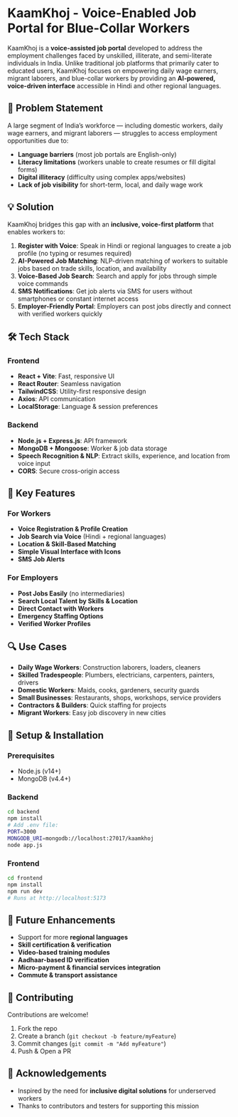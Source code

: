 # KaamKhoj - Voice-Enabled Job Portal for Blue-Collar Workers

KaamKhoj is a **voice-assisted job portal** developed to address the employment challenges faced by unskilled, illiterate, and semi-literate individuals in India. Unlike traditional job platforms that primarily cater to educated users, KaamKhoj focuses on empowering daily wage earners, migrant laborers, and blue-collar workers by providing an **AI-powered, voice-driven interface** accessible in Hindi and other regional languages.

## 🎯 Problem Statement

A large segment of India’s workforce — including domestic workers, daily wage earners, and migrant laborers — struggles to access employment opportunities due to:
- **Language barriers** (most job portals are English-only)
- **Literacy limitations** (workers unable to create resumes or fill digital forms)
- **Digital illiteracy** (difficulty using complex apps/websites)
- **Lack of job visibility** for short-term, local, and daily wage work

## 💡 Solution

KaamKhoj bridges this gap with an **inclusive, voice-first platform** that enables workers to:
1. **Register with Voice**: Speak in Hindi or regional languages to create a job profile (no typing or resumes required)  
2. **AI-Powered Job Matching**: NLP-driven matching of workers to suitable jobs based on trade skills, location, and availability  
3. **Voice-Based Job Search**: Search and apply for jobs through simple voice commands  
4. **SMS Notifications**: Get job alerts via SMS for users without smartphones or constant internet access  
5. **Employer-Friendly Portal**: Employers can post jobs directly and connect with verified workers quickly  

## 🛠️ Tech Stack

### Frontend
- **React + Vite**: Fast, responsive UI  
- **React Router**: Seamless navigation  
- **TailwindCSS**: Utility-first responsive design  
- **Axios**: API communication  
- **LocalStorage**: Language & session preferences  

### Backend
- **Node.js + Express.js**: API framework  
- **MongoDB + Mongoose**: Worker & job data storage  
- **Speech Recognition & NLP**: Extract skills, experience, and location from voice input  
- **CORS**: Secure cross-origin access  

## 🌟 Key Features

### For Workers
- **Voice Registration & Profile Creation**  
- **Job Search via Voice** (Hindi + regional languages)  
- **Location & Skill-Based Matching**  
- **Simple Visual Interface with Icons**  
- **SMS Job Alerts**  

### For Employers
- **Post Jobs Easily** (no intermediaries)  
- **Search Local Talent by Skills & Location**  
- **Direct Contact with Workers**  
- **Emergency Staffing Options**  
- **Verified Worker Profiles**  

## 🔍 Use Cases

- **Daily Wage Workers**: Construction laborers, loaders, cleaners  
- **Skilled Tradespeople**: Plumbers, electricians, carpenters, painters, drivers  
- **Domestic Workers**: Maids, cooks, gardeners, security guards  
- **Small Businesses**: Restaurants, shops, workshops, service providers  
- **Contractors & Builders**: Quick staffing for projects  
- **Migrant Workers**: Easy job discovery in new cities  

## 🚀 Setup & Installation

### Prerequisites
- Node.js (v14+)  
- MongoDB (v4.4+)  

### Backend
```bash
cd backend
npm install
# Add .env file:
PORT=3000
MONGODB_URI=mongodb://localhost:27017/kaamkhoj
node app.js
```

### Frontend
```bash
cd frontend
npm install
npm run dev
# Runs at http://localhost:5173
```

## 🔮 Future Enhancements

- Support for more **regional languages**  
- **Skill certification & verification**  
- **Video-based training modules**  
- **Aadhaar-based ID verification**  
- **Micro-payment & financial services integration**  
- **Commute & transport assistance**  

## 👥 Contributing

Contributions are welcome!  
1. Fork the repo  
2. Create a branch (`git checkout -b feature/myFeature`)  
3. Commit changes (`git commit -m "Add myFeature"`)  
4. Push & Open a PR  

## 🙏 Acknowledgements

- Inspired by the need for **inclusive digital solutions** for underserved workers  
- Thanks to contributors and testers for supporting this mission  
